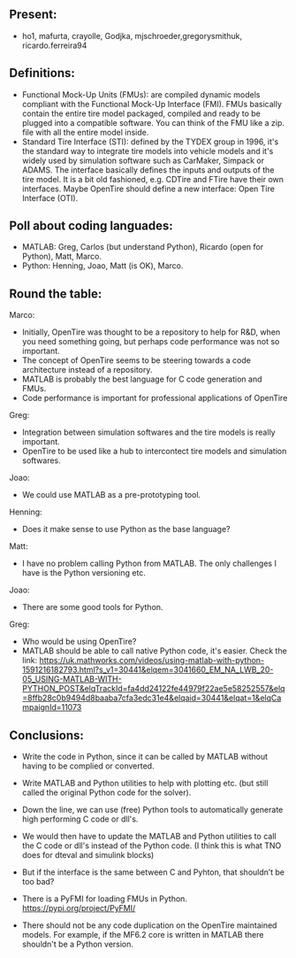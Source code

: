 ## Present:
* ho1, mafurta, crayolle, Godjka, mjschroeder,gregorysmithuk, ricardo.ferreira94

## Definitions:
* Functional Mock-Up Units (FMUs): are compiled dynamic models compliant with the Functional Mock-Up Interface (FMI). 
FMUs basically contain the entire tire model packaged, compiled and ready to be plugged into a compatible software. 
You can think of the FMU like a zip. file with all the entire model inside.
* Standard Tire Interface (STI): defined by the TYDEX group in 1996, it's the standard way to integrate tire models into vehicle models and it's widely used by simulation software such as CarMaker, Simpack or ADAMS. The interface basically defines the inputs and outputs of the tire model.
It is a bit old fashioned, e.g. CDTire and FTire have their own interfaces. Maybe OpenTire should define a new interface: Open Tire Interface (OTI).

## Poll about coding languades:
* MATLAB: Greg, Carlos (but understand Python), Ricardo (open for Python), Matt, Marco.
* Python: Henning, Joao, Matt (is OK), Marco.

## Round the table:
Marco:
* Initially, OpenTire was thought to be a repository to help for R&D, when you need something going, but perhaps code performance was not so important. 
* The concept of OpenTire seems to be steering towards a code architecture instead of a repository.  
* MATLAB is probably the best language for C code generation and FMUs.
* Code performance is important for professional applications of OpenTire 

Greg:
* Integration between simulation softwares and the tire models is really important. 
* OpenTire to be used like a hub to intercontect tire models and simulation softwares.

Joao:
* We could use MATLAB as a pre-prototyping tool.

Henning:
* Does it make sense to use Python as the base language?

Matt:
* I have no problem calling Python from MATLAB. The only challenges I have is the Python versioning etc.

Joao:
* There are some good tools for Python.

Greg: 
* Who would be using OpenTire?
* MATLAB should be able to call native Python code, it's easier. Check the link:
https://uk.mathworks.com/videos/using-matlab-with-python-1591216182793.html?s_v1=30441&elqem=3041660_EM_NA_LWB_20-05_USING-MATLAB-WITH-PYTHON_POST&elqTrackId=fa4dd24122fe44979f22ae5e58252557&elq=8ffb28c0b9494d8baaba7cfa3edc31e4&elqaid=30441&elqat=1&elqCampaignId=11073

## Conclusions:

* Write the code in Python, since it can be called by MATLAB without having to be complied or converted.

* Write MATLAB and Python utilities to help with plotting etc. (but still called the original Python code for the solver).

* Down the line, we can use (free) Python tools to automatically generate high performing C code or dll's.

* We would then have to update the MATLAB and Python utilities to call the C code or dll's instead of the Python code. (I think this is what TNO does for dteval and simulink blocks)

* But if the interface is the same between C and Pyhton, that shouldn’t be too bad?

* There is a PyFMI for loading FMUs in Python. https://pypi.org/project/PyFMI/
  
* There should not be any code duplication on the OpenTire maintained models. For example, if the MF6.2 core is written in MATLAB there shouldn't be a Python version. 
